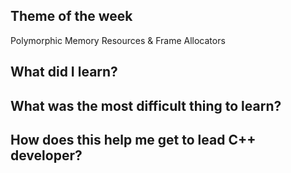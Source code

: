 ## Theme of the week

Polymorphic Memory Resources & Frame Allocators

## What did I learn?

## What was the most difficult thing to learn?

## How does this help me get to lead C++ developer?
